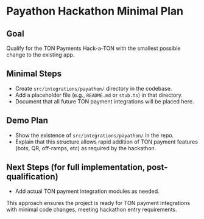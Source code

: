 # Payathon Hackathon Minimal Plan

## Goal
Qualify for the TON Payments Hack-a-TON with the smallest possible change to the existing app.

## Minimal Steps
- Create `src/integrations/payathon/` directory in the codebase.
- Add a placeholder file (e.g., `README.md` or `stub.ts`) in that directory.
- Document that all future TON payment integrations will be placed here.

## Demo Plan
- Show the existence of `src/integrations/payathon/` in the repo.
- Explain that this structure allows rapid addition of TON payment features (bots, QR, off-ramps, etc) as required by the hackathon.

## Next Steps (for full implementation, post-qualification)
- Add actual TON payment integration modules as needed.

This approach ensures the project is ready for TON payment integrations with minimal code changes, meeting hackathon entry requirements.